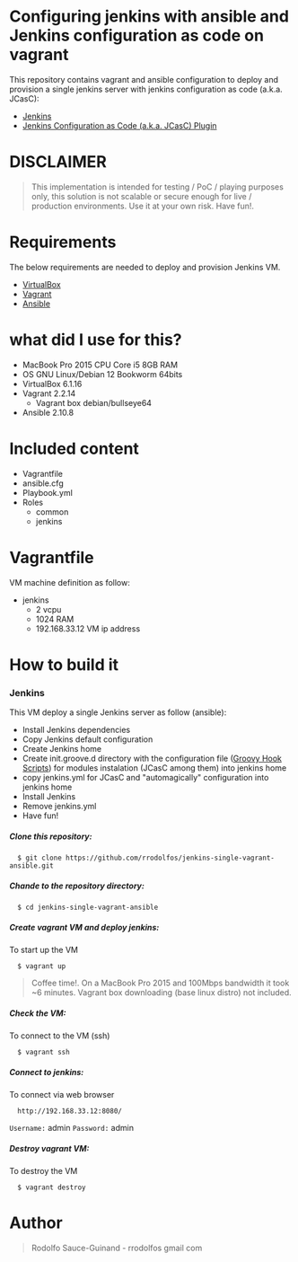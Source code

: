 # Configuring jenkins with ansible and Jenkins configuration as code on vagrant
This repository contains vagrant and ansible configuration to deploy and provision a single jenkins server with jenkins configuration as code (a.k.a. JCasC):

  - [Jenkins](https://www.jenkins.io/)
  - [Jenkins Configuration as Code (a.k.a. JCasC) Plugin](https://www.jenkins.io/projects/jcasc/)

# DISCLAIMER
> This implementation is intended for testing / PoC / playing purposes only, this solution is not scalable or secure enough for live / production environments. Use it at your own risk. Have fun!.

# Requirements
The below requirements are needed to deploy and provision Jenkins VM.

  - [VirtualBox](https://www.virtualbox.org/)
  - [Vagrant](https://www.vagrantup.com/)
  - [Ansible](https://www.ansible.com/)

# what did I use for this?
  - MacBook Pro 2015 CPU Core i5 8GB RAM
  - OS GNU Linux/Debian 12 Bookworm 64bits
  - VirtualBox 6.1.16
  - Vagrant 2.2.14
    - Vagrant box debian/bullseye64
  - Ansible 2.10.8

# Included content
  - Vagrantfile
  - ansible.cfg
  - Playbook.yml
  - Roles
    - common
    - jenkins

# Vagrantfile
VM machine definition as follow:
  - jenkins
    - 2 vcpu
    - 1024 RAM
    - 192.168.33.12 VM ip address 

# How to build it

### Jenkins
This VM deploy a single Jenkins server as follow (ansible):
  - Install Jenkins dependencies
  - Copy Jenkins default configuration
  - Create Jenkins home
  - Create init.groove.d directory with the configuration file ([Groovy Hook Scripts](https://www.jenkins.io/doc/book/managing/groovy-hook-scripts/)) for modules instalation (JCasC among them) into jenkins home
  - copy jenkins.yml for JCasC and "automagically" configuration into jenkins home
  - Install Jenkins
  - Remove jenkins.yml
  - Have fun!

##### Clone this repository:
```
  $ git clone https://github.com/rrodolfos/jenkins-single-vagrant-ansible.git
```

##### Chande to the repository directory:
```
  $ cd jenkins-single-vagrant-ansible
```

##### Create vagrant VM and deploy jenkins:
To start up the VM
```
  $ vagrant up
```
> Coffee time!. On a MacBook Pro 2015 and 100Mbps bandwidth it took ~6 minutes. Vagrant box downloading (base linux distro) not included.

##### Check the VM:
To connect to the VM (ssh)
```
  $ vagrant ssh
```

##### Connect to jenkins:
To connect via web browser
```
  http://192.168.33.12:8080/
```
  `Username:` admin
  `Password:` admin

##### Destroy vagrant VM:
To destroy the VM
```
  $ vagrant destroy
```

# Author

> Rodolfo Sauce-Guinand - rrodolfos gmail com
